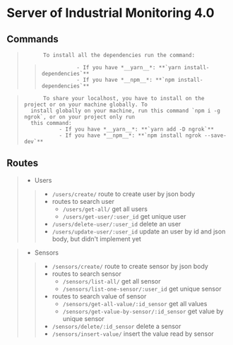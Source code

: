 # Server of Industrial Monitoring 4.0

## Commands

>           To install all the dependencies run the command: 
>>                - If you have *__yarn__*: **`yarn install-dependencies`**
>>                - If you have *__npm__*: **`npm install-dependencies`**

>           To share your localhost, you have to install on the project or on your machine globally. To
>       install globally on your machine, run this command `npm i -g ngrok`, or on your project only run
>       this command: 
>                - If you have *__yarn__*: **`yarn add -D ngrok`**
>                - If you have *__npm__*: **`npm install ngrok --save-dev`**


## Routes

> - Users
>> - `/users/create/` route to create user by json body
>> - routes to search user
>>    - `/users/get-all/` get all users
>>    - `/users/get-user/:user_id` get unique user
>> - `/users/delete-user/:user_id` delete an user
>> - `/users/update-user/:user_id` update an user by id and json body, but didn't implement yet

> - Sensors
>> - `/sensors/create/` route to create sensor by json body
>> - routes to search sensor
>>    - `/sensors/list-all/` get all sensor
>>    - `/sensors/list-one-sensor/:user_id` get unique sensor
>> - routes to search value of sensor
>>    - `/sensors/get-all-value/:id_sensor` get all values
>>    - `/sensors/get-value-by-sensor/:id_sensor` get value by unique sensor
>> - `/sensors/delete/:id_sensor` delete a sensor
>> - `/sensors/insert-value/` insert the value read by sensor